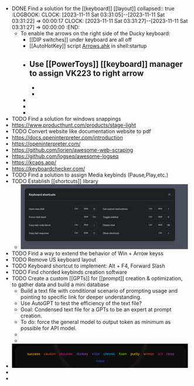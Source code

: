 - DONE Find a solution for the [[keyboard]] [[layout]]
  collapsed:: true
  :LOGBOOK:
  CLOCK: [2023-11-11 Sat 03:31:05]--[2023-11-11 Sat 03:31:22] =>  00:00:17
  CLOCK: [2023-11-11 Sat 03:31:27]--[2023-11-11 Sat 03:31:27] =>  00:00:00
  :END:
	- To enable the arrows on the right side of the Ducky keyboard:
		- [[DIP switches]] under keyboard are all off
		- [[AutoHotKey]] script [Arrows.ahk](../assets/Arrows_1699693175582_0.ahk) in shell:startup
		- Use [[PowerToys]] [[keyboard]] manager to assign VK223 to right arrow
			-
			-
			-
		-
		-
		-
- TODO Find a solution for windows snappings
- https://www.producthunt.com/products/stage-light
- TODO Convert website like documentation website to pdf
- https://docs.openinterpreter.com/introduction
- https://openinterpreter.com/
- https://github.com/lorien/awesome-web-scraping
- https://github.com/logseq/awesome-logseq
- https://kcaps.app/
- https://keyboardchecker.com/
- TODO Find a solution to assign Media keybinds (Pause,Play,etc.)
- TODO Establish [[shortcuts]] library
	- ![image.png](../assets/image_1699696059647_0.png)
- TODO Find a way to extend the behavior of Win + Arrow keyss
- TODO Remove US keyboard layout
- TODO Keyboard shortcut to implement: Alt + F4, Forward Slash
- TODO Find chorded keybinds creation software
- TODO Create a custom [[GPTs]] for [[prompt]] creation & optimization, to gather data and build a mini database
	- Build a text file with conditional scenario of prompting usage and pointing to specific link for deeper understanding.
	- Use AutoGPT to test the efficiency of the text file?
	- Goal: Condensed text file for a GPTs to be an expert at prompt creation.
	- To do: force the general model to output token as minimum as possible for API model.
	-
	-
- ![image.png](../assets/image_1699700516528_0.png)
-
-